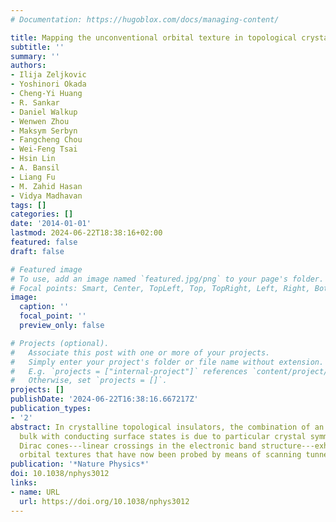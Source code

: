 ```yaml
---
# Documentation: https://hugoblox.com/docs/managing-content/

title: Mapping the unconventional orbital texture in topological crystalline insulators
subtitle: ''
summary: ''
authors:
- Ilija Zeljkovic
- Yoshinori Okada
- Cheng-Yi Huang
- R. Sankar
- Daniel Walkup
- Wenwen Zhou
- Maksym Serbyn
- Fangcheng Chou
- Wei-Feng Tsai
- Hsin Lin
- A. Bansil
- Liang Fu
- M. Zahid Hasan
- Vidya Madhavan
tags: []
categories: []
date: '2014-01-01'
lastmod: 2024-06-22T18:38:16+02:00
featured: false
draft: false

# Featured image
# To use, add an image named `featured.jpg/png` to your page's folder.
# Focal points: Smart, Center, TopLeft, Top, TopRight, Left, Right, BottomLeft, Bottom, BottomRight.
image:
  caption: ''
  focal_point: ''
  preview_only: false

# Projects (optional).
#   Associate this post with one or more of your projects.
#   Simply enter your project's folder or file name without extension.
#   E.g. `projects = ["internal-project"]` references `content/project/deep-learning/index.md`.
#   Otherwise, set `projects = []`.
projects: []
publishDate: '2024-06-22T16:38:16.667217Z'
publication_types:
- '2'
abstract: In crystalline topological insulators, the combination of an insulating
  bulk with conducting surface states is due to particular crystal symmetry. The associated
  Dirac cones---linear crossings in the electronic band structure---exhibit non-trivial
  orbital textures that have now been probed by means of scanning tunnelling spectroscopy.
publication: '*Nature Physics*'
doi: 10.1038/nphys3012
links:
- name: URL
  url: https://doi.org/10.1038/nphys3012
---
```

